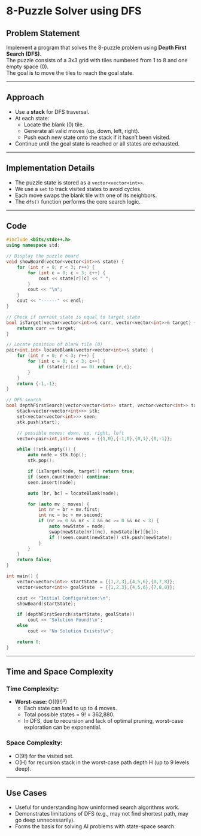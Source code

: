# 8-Puzzle Solver using DFS

## Problem Statement

Implement a program that solves the 8-puzzle problem using **Depth First Search (DFS)**.  
The puzzle consists of a 3x3 grid with tiles numbered from 1 to 8 and one empty space (0).  
The goal is to move the tiles to reach the goal state.

---

## Approach

- Use a **stack** for DFS traversal.
- At each state:
  - Locate the blank (0) tile.
  - Generate all valid moves (up, down, left, right).
  - Push each new state onto the stack if it hasn’t been visited.
- Continue until the goal state is reached or all states are exhausted.

---

## Implementation Details

- The puzzle state is stored as a `vector<vector<int>>`.
- We use a `set` to track visited states to avoid cycles.
- Each move swaps the blank tile with one of its neighbors.
- The `dfs()` function performs the core search logic.

---

## Code

```cpp
#include <bits/stdc++.h>
using namespace std;

// Display the puzzle board
void showBoard(vector<vector<int>>& state) {
    for (int r = 0; r < 3; r++) {
        for (int c = 0; c < 3; c++) {
            cout << state[r][c] << " ";
        }
        cout << "\n";
    }
    cout << "------" << endl;
}

// Check if current state is equal to target state
bool isTarget(vector<vector<int>>& curr, vector<vector<int>>& target) {
    return curr == target;
}

// Locate position of blank tile (0)
pair<int,int> locateBlank(vector<vector<int>>& state) {
    for (int r = 0; r < 3; r++) {
        for (int c = 0; c < 3; c++) {
            if (state[r][c] == 0) return {r,c};
        }
    }
    return {-1,-1}; 
}

// DFS search
bool depthFirstSearch(vector<vector<int>> start, vector<vector<int>> target) {
    stack<vector<vector<int>>> stk;
    set<vector<vector<int>>> seen;
    stk.push(start);

    // possible moves: down, up, right, left
    vector<pair<int,int>> moves = {{1,0},{-1,0},{0,1},{0,-1}};

    while (!stk.empty()) {
        auto node = stk.top();
        stk.pop();

        if (isTarget(node, target)) return true;
        if (seen.count(node)) continue;
        seen.insert(node);

        auto [br, bc] = locateBlank(node);

        for (auto mv : moves) {
            int nr = br + mv.first;
            int nc = bc + mv.second;
            if (nr >= 0 && nr < 3 && nc >= 0 && nc < 3) {
                auto newState = node;
                swap(newState[nr][nc], newState[br][bc]);
                if (!seen.count(newState)) stk.push(newState);
            }
        }
    }
    return false;
}

int main() {
    vector<vector<int>> startState = {{1,2,3},{4,5,6},{0,7,8}};
    vector<vector<int>> goalState  = {{1,2,3},{4,5,6},{7,8,0}};

    cout << "Initial Configuration:\n";
    showBoard(startState);

    if (depthFirstSearch(startState, goalState)) 
        cout << "Solution Found!\n";
    else 
        cout << "No Solution Exists!\n";

    return 0;
}

```
---

## Time and Space Complexity

### Time Complexity:
- **Worst-case:** O((9!)²)  
  - Each state can lead to up to 4 moves.
  - Total possible states = 9! = 362,880.
  - In DFS, due to recursion and lack of optimal pruning, worst-case exploration can be exponential.

### Space Complexity:
- O(9!) for the visited set.
- O(H) for recursion stack in the worst-case path depth H (up to 9 levels deep).

---

## Use Cases
- Useful for understanding how uninformed search algorithms work.
- Demonstrates limitations of DFS (e.g., may not find shortest path, may go deep unnecessarily).
- Forms the basis for solving AI problems with state-space search.
